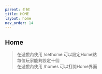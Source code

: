 ```yaml
---
parent: 介紹
title: HOME
layout: home
nav_order: 14
---
```


## **Home**
> 在遊戲內使用 /sethome 可以設定Home點  
> 每位玩家能夠設定十個  
> 在遊戲內使用 /homes 可以打開Home界面
